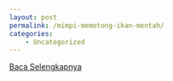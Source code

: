 ```yaml
---
layout: post
permalink: /mimpi-memotong-ikan-mentah/
categories:
    - Uncategorized
---
```


[Baca Selengkapnya](/03)